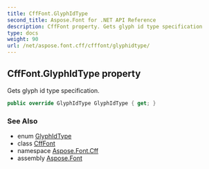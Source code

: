 ```yaml
---
title: CffFont.GlyphIdType
second_title: Aspose.Font for .NET API Reference
description: CffFont property. Gets glyph id type specification
type: docs
weight: 90
url: /net/aspose.font.cff/cfffont/glyphidtype/
---
```

## CffFont.GlyphIdType property

Gets glyph id type specification.

```csharp
public override GlyphIdType GlyphIdType { get; }
```

### See Also

* enum [GlyphIdType](../../../aspose.font.glyphs/glyphidtype/)
* class [CffFont](../)
* namespace [Aspose.Font.Cff](../../../aspose.font.cff/)
* assembly [Aspose.Font](../../../)


